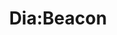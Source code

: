 ---
title:			"Dia:Beacon"
post_path:	2018-09-24-dia-beacon
date_start:	2018/09/24
lat:        41.5001
lon:        -73.9826
metadata:
  - year: 2018
  - arts: art
  - cities:
      - Beacon
  - states:
      - New York
  - countries:
      - United States
  - continents:
      - North America
  - regions:
      - United States
photos:
  - ext:    01.jpg
    class:  horizontal half
  - ext:    02.jpg
    class:  horizontal half
---